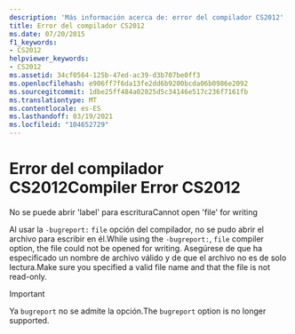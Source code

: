 ```yaml
---
description: 'Más información acerca de: error del compilador CS2012'
title: Error del compilador CS2012
ms.date: 07/20/2015
f1_keywords:
- CS2012
helpviewer_keywords:
- CS2012
ms.assetid: 34cf0564-125b-47ed-ac39-d3b707be0ff3
ms.openlocfilehash: e906ff7f6da13fe2dd6b9200bcda06b0986e2092
ms.sourcegitcommit: 1dbe25ff484a02025d5c34146e517c236f7161fb
ms.translationtype: MT
ms.contentlocale: es-ES
ms.lasthandoff: 03/19/2021
ms.locfileid: "104652729"
---
```

# <a name="compiler-error-cs2012"></a><span data-ttu-id="d912b-103">Error del compilador CS2012</span><span class="sxs-lookup"><span data-stu-id="d912b-103">Compiler Error CS2012</span></span>

<span data-ttu-id="d912b-104">No se puede abrir 'label' para escritura</span><span class="sxs-lookup"><span data-stu-id="d912b-104">Cannot open 'file' for writing</span></span>  
  
<span data-ttu-id="d912b-105">Al usar la `-bugreport:` `file` opción del compilador, no se pudo abrir el archivo para escribir en él.</span><span class="sxs-lookup"><span data-stu-id="d912b-105">While using the `-bugreport:`, `file` compiler option, the file could not be opened for writing.</span></span> <span data-ttu-id="d912b-106">Asegúrese de que ha especificado un nombre de archivo válido y de que el archivo no es de solo lectura.</span><span class="sxs-lookup"><span data-stu-id="d912b-106">Make sure you specified a valid file name and that the file is not read-only.</span></span>

> [!IMPORTANT]
> <span data-ttu-id="d912b-107">Ya `bugreport` no se admite la opción.</span><span class="sxs-lookup"><span data-stu-id="d912b-107">The `bugreport` option is no longer supported.</span></span>
